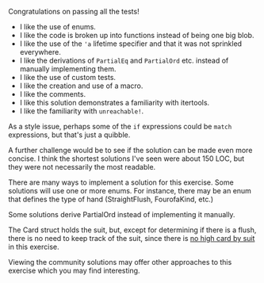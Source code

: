 Congratulations on passing all the tests!

 * I like the use of enums.
 * I like the code is broken up into functions instead of being one big blob.
 * I like the use of the `'a` lifetime specifier and that it was not sprinkled
   everywhere.
 * I like the derivations of `PartialEq` and `PartialOrd` etc. instead of
   manually implementing them.
 * I like the use of custom tests.
 * I like the creation and use of a macro.
 * I like the comments.
 * I like this solution demonstrates a familiarity with itertools.
 * I like the familiarity with `unreachable!`.

As a style issue, perhaps some of the `if` expressions could be `match`
expressions, but that's just a quibble.

A further challenge would be to see if the solution can be made even more
concise. I think the shortest solutions I've seen were about 150 LOC, but they
were not necessarily the most readable.

There are many ways to implement a solution for this exercise. Some solutions
will use one or more enums. For instance, there may be an enum that defines the
type of hand (StraightFlush, FourofaKind, etc.)

Some solutions derive PartialOrd instead of implementing it manually.

The Card struct holds the suit, but, except for determining if there is a flush,
there is no need to keep track of the suit, since there is [no high card by
suit](https://en.wikipedia.org/wiki/High_card_by_suit) in this exercise.

Viewing the community solutions may offer other approaches to this exercise
which you may find interesting.
